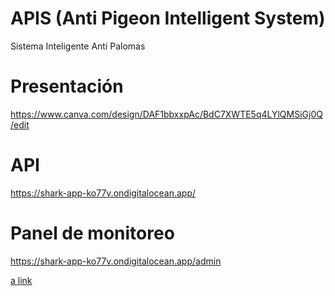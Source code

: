 # APIS (Anti Pigeon Intelligent System)

Sistema Inteligente Anti Palomas

# Presentación

https://www.canva.com/design/DAF1bbxxpAc/BdC7XWTE5q4LYlQMSiGj0Q/edit

# API

https://shark-app-ko77v.ondigitalocean.app/

# Panel de monitoreo

https://shark-app-ko77v.ondigitalocean.app/admin

[a link](https://github.com/user/repo/blob/branch/other_file.md)

